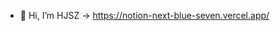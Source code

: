 - 👋 Hi, I’m HJSZ -> https://notion-next-blue-seven.vercel.app/
<!---
yangfar/yangfar is a ✨ special ✨ repository because its `README.md` (this file) appears on your GitHub profile.
You can click the Preview link to take a look at your changes.
--->
